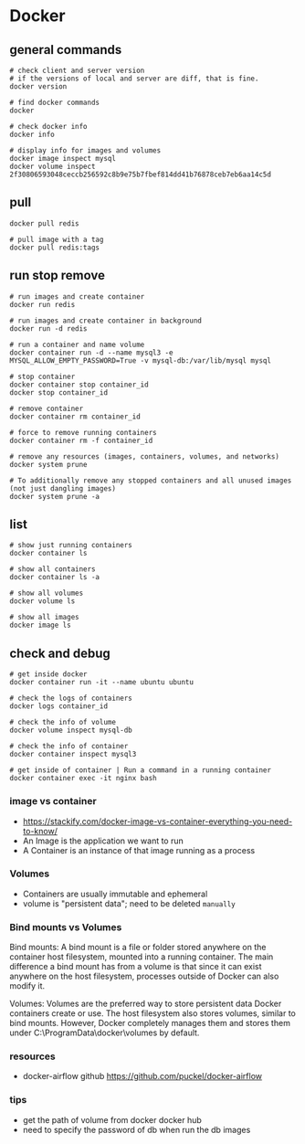 # Docker

## general commands
```
# check client and server version
# if the versions of local and server are diff, that is fine.
docker version

# find docker commands
docker

# check docker info
docker info

# display info for images and volumes
docker image inspect mysql
docker volume inspect 2f30806593048ceccb256592c8b9e75b7fbef814dd41b76878ceb7eb6aa14c5d
```

## pull
```
docker pull redis

# pull image with a tag
docker pull redis:tags
```

## run stop remove
```
# run images and create container
docker run redis

# run images and create container in background
docker run -d redis

# run a container and name volume
docker container run -d --name mysql3 -e MYSQL_ALLOW_EMPTY_PASSWORD=True -v mysql-db:/var/lib/mysql mysql

# stop container
docker container stop container_id
docker stop container_id

# remove container
docker container rm container_id

# force to remove running containers
docker container rm -f container_id

# remove any resources (images, containers, volumes, and networks)
docker system prune

# To additionally remove any stopped containers and all unused images (not just dangling images)
docker system prune -a
```

## list 
```
# show just running containers
docker container ls 

# show all containers
docker container ls -a

# show all volumes
docker volume ls

# show all images
docker image ls
```

## check and debug
```
# get inside docker
docker container run -it --name ubuntu ubuntu

# check the logs of containers
docker logs container_id

# check the info of volume
docker volume inspect mysql-db

# check the info of container
docker container inspect mysql3

# get inside of container | Run a command in a running container
docker container exec -it nginx bash

```

### image vs container
  - https://stackify.com/docker-image-vs-container-everything-you-need-to-know/
  - An Image is the application we want to run
  - A Container is an instance of that image running as a process

### Volumes
- Containers are usually immutable and ephemeral 
- volume is "persistent data"; need to be deleted `manually`

### Bind mounts vs Volumes
Bind mounts: A bind mount is a file or folder stored anywhere on the container host filesystem, mounted into a running container. The main difference a bind mount has from a volume is that since it can exist anywhere on the host filesystem, processes outside of Docker can also modify it.

Volumes: Volumes are the preferred way to store persistent data Docker containers create or use. The host filesystem also stores volumes, similar to bind mounts. However, Docker completely manages them and stores them under C:\ProgramData\docker\volumes by default.

### resources
- docker-airflow github
https://github.com/puckel/docker-airflow


### tips
- get the path of volume from docker docker hub
- need to specify the password of db when run the db images